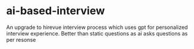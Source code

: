 # ai-based-interview
An upgrade to hirevue interview process which uses gpt for personalized interview experience. Better than static questions as ai asks questions as per resonse

